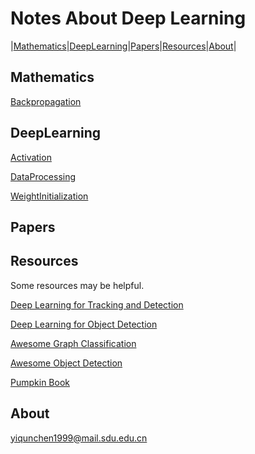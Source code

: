 # Notes About Deep Learning

|[Mathematics](#Mathematics)|[DeepLearning](#DeepLearning)|[Papers](#Papers)|[Resources](#Resources)|[About](#About)|

## Mathematics

[Backpropagation](./Mathematics/Backpropagation.md)

## DeepLearning

[Activation](./DeepLearning/Activation/Activation.pdf)

[DataProcessing](./DeepLearning/DataProcessing/DataProcessing.pdf)

[WeightInitialization](./DeepLearning/WeightInitialization/WeightInitialization.pdf)

## Papers

## Resources

Some resources may be helpful.

[Deep Learning for Tracking and Detection](https://github.com/abhineet123/Deep-Learning-for-Tracking-and-Detection)

[Deep Learning for Object Detection](https://github.com/hoya012/deep_learning_object_detection)

[Awesome Graph Classification](https://github.com/benedekrozemberczki/awesome-graph-classification)

[Awesome Object Detection](https://github.com/amusi/awesome-object-detection)

[Pumpkin Book](https://github.com/datawhalechina/pumpkin-book)

## About

<yiqunchen1999@mail.sdu.edu.cn>
